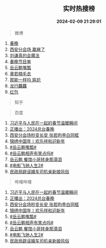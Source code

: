 <div align="center"><h2>实时热搜榜</h2><h4>2024-02-09 21:29:01</h4></div>

> 微博  

1. [春晚](https://s.weibo.com/weibo?q=%E6%98%A5%E6%99%9A&t=31&band_rank=1&Refer=top)<br />
2. [西安分会场 赢麻了](https://s.weibo.com/weibo?q=%E8%A5%BF%E5%AE%89%E5%88%86%E4%BC%9A%E5%9C%BA%20%E8%B5%A2%E9%BA%BB%E4%BA%86&t=31&band_rank=2&Refer=top)<br />
3. [刘谦真的会魔法](https://s.weibo.com/weibo?q=%E5%88%98%E8%B0%A6%E7%9C%9F%E7%9A%84%E4%BC%9A%E9%AD%94%E6%B3%95&t=31&band_rank=3&Refer=top)<br />
4. [春晚节目单](https://s.weibo.com/weibo?q=%23%E6%98%A5%E6%99%9A%E8%8A%82%E7%9B%AE%E5%8D%95%23&t=31&band_rank=4&Refer=top)<br />
5. [岳云鹏嘴瓢](https://s.weibo.com/weibo?q=%E5%B2%B3%E4%BA%91%E9%B9%8F%E5%98%B4%E7%93%A2&t=31&band_rank=5&Refer=top)<br />
6. [章若楠毛衣](https://s.weibo.com/weibo?q=%23%E7%AB%A0%E8%8B%A5%E6%A5%A0%E6%AF%9B%E8%A1%A3%23&t=31&band_rank=6&Refer=top)<br />
7. [那能一样吗 尴尬](https://s.weibo.com/weibo?q=%E9%82%A3%E8%83%BD%E4%B8%80%E6%A0%B7%E5%90%97%20%E5%B0%B4%E5%B0%AC&t=31&band_rank=7&Refer=top)<br />
8. [龙行龘龘](https://s.weibo.com/weibo?q=%E9%BE%99%E8%A1%8C%E9%BE%98%E9%BE%98&t=31&band_rank=8&Refer=top)<br />
9. [红包](https://s.weibo.com/weibo?q=%E7%BA%A2%E5%8C%85&t=31&band_rank=9&Refer=top)<br />

> 知乎  


> 百度  

1. [习近平与人民在一起的春节温暖瞬间](https://www.baidu.com/s?wd=%E4%B9%A0%E8%BF%91%E5%B9%B3%E4%B8%8E%E4%BA%BA%E6%B0%91%E5%9C%A8%E4%B8%80%E8%B5%B7%E7%9A%84%E6%98%A5%E8%8A%82%E6%B8%A9%E6%9A%96%E7%9E%AC%E9%97%B4&sa=fyb_news&rsv_dl=fyb_news)<br />
2. [正播出：2024总台春晚](https://www.baidu.com/s?wd=%E6%AD%A3%E6%92%AD%E5%87%BA%EF%BC%9A2024%E6%80%BB%E5%8F%B0%E6%98%A5%E6%99%9A&sa=fyb_news&rsv_dl=fyb_news)<br />
3. [西安分会场秒变长安 张若昀李白同框](https://www.baidu.com/s?wd=%E8%A5%BF%E5%AE%89%E5%88%86%E4%BC%9A%E5%9C%BA%E7%A7%92%E5%8F%98%E9%95%BF%E5%AE%89+%E5%BC%A0%E8%8B%A5%E6%98%80%E6%9D%8E%E7%99%BD%E5%90%8C%E6%A1%86&sa=fyb_news&rsv_dl=fyb_news)<br />
4. [锦绣中国年丨欢乐祥和迎新年](https://www.baidu.com/s?wd=%E9%94%A6%E7%BB%A3%E4%B8%AD%E5%9B%BD%E5%B9%B4%E4%B8%A8%E6%AC%A2%E4%B9%90%E7%A5%A5%E5%92%8C%E8%BF%8E%E6%96%B0%E5%B9%B4&sa=fyb_news&rsv_dl=fyb_news)<br />
5. [#岳云鹏嘴瓢#](https://www.baidu.com/s?wd=%23%E5%B2%B3%E4%BA%91%E9%B9%8F%E5%98%B4%E7%93%A2%23&sa=fyb_news&rsv_dl=fyb_news)<br />
6. [#岳云鹏相声有笑点吗#](https://www.baidu.com/s?wd=%23%E5%B2%B3%E4%BA%91%E9%B9%8F%E7%9B%B8%E5%A3%B0%E6%9C%89%E7%AC%91%E7%82%B9%E5%90%97%23&sa=fyb_news&rsv_dl=fyb_news)<br />
7. [岳云鹏 餐馆小哥转身那滴泪](https://www.baidu.com/s?wd=%E5%B2%B3%E4%BA%91%E9%B9%8F+%E9%A4%90%E9%A6%86%E5%B0%8F%E5%93%A5%E8%BD%AC%E8%BA%AB%E9%82%A3%E6%BB%B4%E6%B3%AA&sa=fyb_news&rsv_dl=fyb_news)<br />
8. [#电影飞驰人生2#](https://www.baidu.com/s?wd=%23%E7%94%B5%E5%BD%B1%E9%A3%9E%E9%A9%B0%E4%BA%BA%E7%94%9F2%23&sa=fyb_news&rsv_dl=fyb_news)<br />
9. [民政局辟谣婚车司机亲新娘风俗](https://www.baidu.com/s?wd=%E6%B0%91%E6%94%BF%E5%B1%80%E8%BE%9F%E8%B0%A3%E5%A9%9A%E8%BD%A6%E5%8F%B8%E6%9C%BA%E4%BA%B2%E6%96%B0%E5%A8%98%E9%A3%8E%E4%BF%97&sa=fyb_news&rsv_dl=fyb_news)<br />

> 哔哩哔哩  

1. [习近平与人民在一起的春节温暖瞬间](https://www.baidu.com/s?wd=%E4%B9%A0%E8%BF%91%E5%B9%B3%E4%B8%8E%E4%BA%BA%E6%B0%91%E5%9C%A8%E4%B8%80%E8%B5%B7%E7%9A%84%E6%98%A5%E8%8A%82%E6%B8%A9%E6%9A%96%E7%9E%AC%E9%97%B4&sa=fyb_news&rsv_dl=fyb_news)<br />
2. [正播出：2024总台春晚](https://www.baidu.com/s?wd=%E6%AD%A3%E6%92%AD%E5%87%BA%EF%BC%9A2024%E6%80%BB%E5%8F%B0%E6%98%A5%E6%99%9A&sa=fyb_news&rsv_dl=fyb_news)<br />
3. [西安分会场秒变长安 张若昀李白同框](https://www.baidu.com/s?wd=%E8%A5%BF%E5%AE%89%E5%88%86%E4%BC%9A%E5%9C%BA%E7%A7%92%E5%8F%98%E9%95%BF%E5%AE%89+%E5%BC%A0%E8%8B%A5%E6%98%80%E6%9D%8E%E7%99%BD%E5%90%8C%E6%A1%86&sa=fyb_news&rsv_dl=fyb_news)<br />
4. [锦绣中国年丨欢乐祥和迎新年](https://www.baidu.com/s?wd=%E9%94%A6%E7%BB%A3%E4%B8%AD%E5%9B%BD%E5%B9%B4%E4%B8%A8%E6%AC%A2%E4%B9%90%E7%A5%A5%E5%92%8C%E8%BF%8E%E6%96%B0%E5%B9%B4&sa=fyb_news&rsv_dl=fyb_news)<br />
5. [#岳云鹏嘴瓢#](https://www.baidu.com/s?wd=%23%E5%B2%B3%E4%BA%91%E9%B9%8F%E5%98%B4%E7%93%A2%23&sa=fyb_news&rsv_dl=fyb_news)<br />
6. [#岳云鹏相声有笑点吗#](https://www.baidu.com/s?wd=%23%E5%B2%B3%E4%BA%91%E9%B9%8F%E7%9B%B8%E5%A3%B0%E6%9C%89%E7%AC%91%E7%82%B9%E5%90%97%23&sa=fyb_news&rsv_dl=fyb_news)<br />
7. [岳云鹏 餐馆小哥转身那滴泪](https://www.baidu.com/s?wd=%E5%B2%B3%E4%BA%91%E9%B9%8F+%E9%A4%90%E9%A6%86%E5%B0%8F%E5%93%A5%E8%BD%AC%E8%BA%AB%E9%82%A3%E6%BB%B4%E6%B3%AA&sa=fyb_news&rsv_dl=fyb_news)<br />
8. [#电影飞驰人生2#](https://www.baidu.com/s?wd=%23%E7%94%B5%E5%BD%B1%E9%A3%9E%E9%A9%B0%E4%BA%BA%E7%94%9F2%23&sa=fyb_news&rsv_dl=fyb_news)<br />
9. [民政局辟谣婚车司机亲新娘风俗](https://www.baidu.com/s?wd=%E6%B0%91%E6%94%BF%E5%B1%80%E8%BE%9F%E8%B0%A3%E5%A9%9A%E8%BD%A6%E5%8F%B8%E6%9C%BA%E4%BA%B2%E6%96%B0%E5%A8%98%E9%A3%8E%E4%BF%97&sa=fyb_news&rsv_dl=fyb_news)<br />

